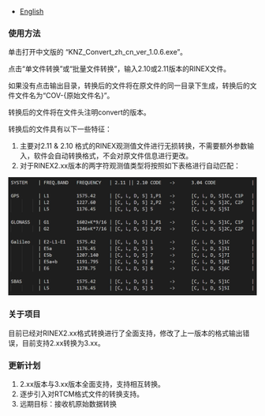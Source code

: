 - [English](Readme.md)

### 使用方法 ###
单击打开中文版的 “KNZ_Convert_zh_cn_ver_1.0.6.exe”。

点击“单文件转换”或“批量文件转换”，输入2.10或2.11版本的RINEX文件。

如果没有点击输出目录，转换后的文件将在原文件的同一目录下生成，转换后的文件文件名为“COV-{原始文件名}”。

转换后的文件将在文件头注明convert的版本。

转换后的文件具有以下一些特征：

1. 主要对2.11 & 2.10 格式的RINEX观测值文件进行无损转换，不需要额外参数输入，软件会自动转换格式，不会对原文件信息进行更改。
2. 对于RINEX2.xx版本的两字符观测值类型将按照如下表格进行自动匹配：

![image](Convert_chart.png)

### 关于项目 ###
目前已经对RINEX2.xx格式转换进行了全面支持，修改了上一版本的格式输出错误，目前支持2.xx转换为3.xx。

### 更新计划 ###
1. 2.xx版本与3.xx版本全面支持，支持相互转换。
2. 逐步引入对RTCM格式文件的转换支持。
3. 远期目标：接收机原始数据转换
